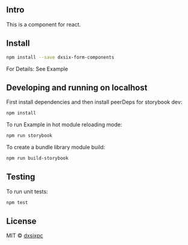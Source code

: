 

## Intro

This is a component for react.

## Install

```bash
npm install --save dxsix-form-components
```

For Details: See Example

## Developing and running on localhost

First install dependencies and then install peerDeps for storybook dev:

```sh
npm install
```

To run Example in hot module reloading mode:

```sh
npm run storybook
```

To create a bundle library module build:

```sh
npm run build-storybook
```

## Testing

To run unit tests:

```sh
npm test
```

## License

MIT © [dxsixpc](https://github.com/dxsixpc)
